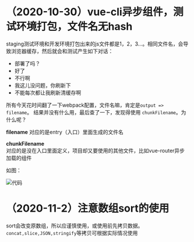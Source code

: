 
# （2020-10-30）vue-cli异步组件，测试环境打包，文件名无hash   

staging测试环境和开发环境打包出来的js文件都是1，2，3...。相同文件名，会导致浏览器缓存，然后就会和测试产生如下对话：  
* 部署了吗？  
* 好了
* 不行啊  
* 我这儿没问题，你刷新下  
* 不能每次都让我刷新清缓存啊  

所有今天花时间翻了一下webpack配置，文件名嘛，肯定是`output => filename`。 结果并没有什么用，最后查了一下，发现得使用 `chunkFilename`。为什么呢？

**filename**
对应的是entry（入口）里面生成的文件名  

**chunkFilename**   
对应的是没在入口里面定义，项目却又要使用的其他文件，比如vue-router异步加载的组件

如图：    

![代码](/files/img/微信图片_20201030154308.jpg)


# （2020-11-2）注意数组sort的使用  

sort会改变原数组，所以应谨慎使用，或使用前先拷贝数据。`concat,slice,JSON,stringify`等拷贝可根据实际情况使用

